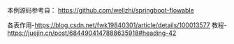 


本例源码参考自： https://github.com/wellzhi/springboot-flowable

各表作用-https://blog.csdn.net/fwk19840301/article/details/100013577
教程-https://juejin.cn/post/6844904147888635918#heading-42
